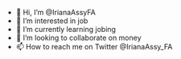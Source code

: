 - 👋 Hi, I’m @IrianaAssyFA
- 👀 I’m interested in job 
- 🌱 I’m currently learning jobing
- 💞️ I’m looking to collaborate on money 
- 📫 How to reach me on Twitter @IrianaAssy_FA 

<!---
IrianaAssyFA/IrianaAssyFA is a ✨ special ✨ repository because its `README.md` (this file) appears on your GitHub profile.
You can click the Preview link to take a look at your changes.
--->
